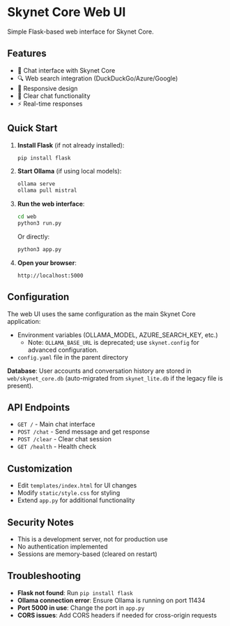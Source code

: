 # Skynet Core Web UI

Simple Flask-based web interface for Skynet Core.

## Features

- 💬 Chat interface with Skynet Core
- 🔍 Web search integration (DuckDuckGo/Azure/Google)
- 📱 Responsive design
- 🧹 Clear chat functionality
- ⚡ Real-time responses

## Quick Start

1. **Install Flask** (if not already installed):
   ```bash
   pip install flask
   ```

2. **Start Ollama** (if using local models):
   ```bash
   ollama serve
   ollama pull mistral
   ```

3. **Run the web interface**:
   ```bash
   cd web
   python3 run.py
   ```
   
   Or directly:
   ```bash
   python3 app.py
   ```

4. **Open your browser**:
   ```
   http://localhost:5000
   ```

## Configuration

The web UI uses the same configuration as the main Skynet Core application:

- Environment variables (OLLAMA_MODEL, AZURE_SEARCH_KEY, etc.)
   - Note: `OLLAMA_BASE_URL` is deprecated; use `skynet.config` for advanced configuration.
- `config.yaml` file in the parent directory

**Database**: User accounts and conversation history are stored in `web/skynet_core.db` (auto-migrated from `skynet_lite.db` if the legacy file is present).

## API Endpoints

- `GET /` - Main chat interface
- `POST /chat` - Send message and get response
- `POST /clear` - Clear chat session
- `GET /health` - Health check

## Customization

- Edit `templates/index.html` for UI changes
- Modify `static/style.css` for styling
- Extend `app.py` for additional functionality

## Security Notes

- This is a development server, not for production use
- No authentication implemented
- Sessions are memory-based (cleared on restart)

## Troubleshooting

- **Flask not found**: Run `pip install flask`
- **Ollama connection error**: Ensure Ollama is running on port 11434
- **Port 5000 in use**: Change the port in `app.py`
- **CORS issues**: Add CORS headers if needed for cross-origin requests

